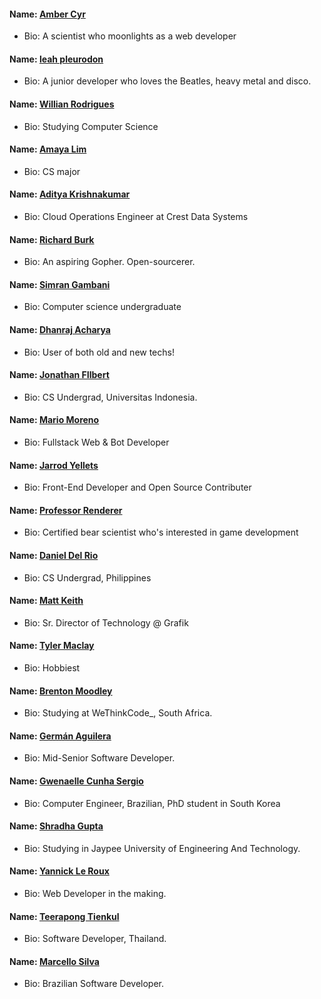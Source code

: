 #### Name: [Amber Cyr](https://github.com/SheW0lf)

- Bio: A scientist who moonlights as a web developer

#### Name: [leah pleurodon](https://github.com/leahpleurodon)

- Bio: A junior developer who loves the Beatles, heavy metal and disco.

#### Name: [Willian Rodrigues](https://github.com/willianrod)

- Bio: Studying Computer Science

#### Name: [Amaya Lim](https://github.com/nightrainlily)

- Bio: CS major

#### Name: [Aditya Krishnakumar](https://github.com/beingadityak)

- Bio: Cloud Operations Engineer at Crest Data Systems

#### Name: [Richard Burk](https://github.com/rbo13)

- Bio: An aspiring Gopher. Open-sourcerer.

#### Name: [Simran Gambani](https://github.com/gambani-simran)

- Bio: Computer science undergraduate

#### Name: [Dhanraj Acharya](https://github.com/drex44)

- Bio: User of both old and new techs!

#### Name: [Jonathan FIlbert](https://github.com/jonathanfilbert)

- Bio: CS Undergrad, Universitas Indonesia.

#### Name: [Mario Moreno](https://github.com/soymariomoreno)

- Bio: Fullstack Web & Bot Developer

#### Name: [Jarrod Yellets](https://github.com/jarrodyellets)

- Bio: Front-End Developer and Open Source Contributer

#### Name: [Professor Renderer](https://github.com/Renderer-RCT2)

- Bio: Certified bear scientist who's interested in game development

#### Name: [Daniel Del Rio](https://github.com/daniddelrio)

- Bio: CS Undergrad, Philippines

#### Name: [Matt Keith](https://github.com/redyetico)

- Bio: Sr. Director of Technology @ Grafik

#### Name: [Tyler Maclay](https://github.com/tylermaclay)

- Bio: Hobbiest

#### Name: [Brenton Moodley](https://github.com/breakstate)

- Bio: Studying at WeThinkCode_, South Africa.

#### Name: [Germán Aguilera](https://github.com/germmand)

- Bio: Mid-Senior Software Developer.

#### Name: [Gwenaelle Cunha Sergio](https://github.com/gcunhase)

- Bio: Computer Engineer, Brazilian, PhD student in South Korea

#### Name: [Shradha Gupta](https://github.com/shradha14)

- Bio: Studying in Jaypee University of Engineering And Technology.

#### Name: [Yannick Le Roux](https://github.com/YannickLeRoux)

- Bio: Web Developer in the making.

#### Name: [Teerapong Tienkul](https://github.com/teerapongt)

- Bio: Software Developer, Thailand.

#### Name: [Marcello Silva](https://github.com/MarcelloVSilva)

- Bio: Brazilian Software Developer.

